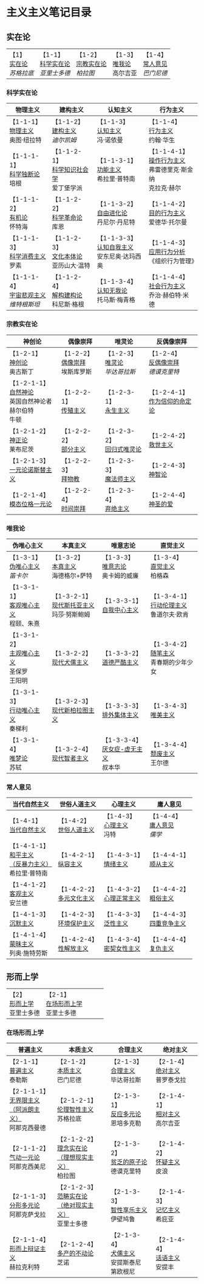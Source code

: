 # 主义主义笔记目录

## 实在论

|                                               |                                                         |                                                     |                                                 |                                                     |
| --------------------------------------------- | ------------------------------------------------------- | --------------------------------------------------- | ----------------------------------------------- | --------------------------------------------------- |
| 【1】<br />[实在论](./1/1.md)<br />*苏格拉底* | 【1-1】<br />[科学实在论](./1/1-1.md)<br />*亚里士多德* | 【1-2】<br />[宗教实在论](./1/1-2.md)<br />*柏拉图* | 【1-3】<br />[唯我论](./1/1-3.md)<br />高尔吉亚 | 【1-4】<br />[常人意见](./1/1-4.md)<br />*巴门尼德* |

### 科学实在论

| 物理主义                                                     | 建构主义                                                     | 认知主义                                                     | 行为主义                                                     |
| ------------------------------------------------------------ | ------------------------------------------------------------ | ------------------------------------------------------------ | ------------------------------------------------------------ |
| 【1-1-1】<br />[物理主义](./1/1-1/1-1-1.md)<br />奥图·纽拉特 | 【1-1-2】<br />[建构主义](./1/1-1/1-1-2.md)<br />*迪尔凯姆*  | 【1-1-3】<br />[认知主义](./1/1-1/1-1-3.md)<br />冯·诺依曼   | 【1-1-4】<br />[行为主义](./1/1-1/1-1-4.md)<br />约翰·华生 |
| 【1-1-1-1】<br />[科学独断论](./1/1-1/1-1-1-1.md)<br />培根  | 【1-1-2-1】<br />[科学知识社会学](./1/1-1/1-1-2-1.md)<br />爱丁堡学派 | 【1-1-3-1】<br />[功能主义](./1/1-1/1-1-3-1.md)<br />希拉里·普特南  | 【1-1-4-1】<br />[操作行为主义](./1/1-1/1-1-4-1.md)<br />弗雷德里克·斯金纳<br />克拉克·赫尔  |
| 【1-1-1-2】<br />[有机论](./1/1-1/1-1-1-2.md)<br />怀特海    | 【1-1-2-2】<br />[科学革命论](./1/1-1/1-1-2-2.md)<br />库恩  | 【1-1-3-2】<br />[自由进化论](./1/1-1/1-1-3-2.md)<br />丹尼尔·丹尼特    | 【1-1-4-2】<br />[目的行为主义](./1/1-1/1-1-4-2.md)<br />爱德华·托尔曼    |
| 【1-1-1-3】<br />[科学消费主义](./1/1-1/1-1-1-3.md)<br />罗素 | 【1-1-2-3】<br />[文化本体论](./1/1-1/1-1-2-3.md)<br />亚历山大·温特 | 【1-1-3-3】<br />[认知自我主义](./1/1-1/1-1-3-3.md)<br />安东尼奥·达玛西奥 | 【1-1-4-3】<br />[应用行为分析](./1/1-1/1-1-4-3.md)<br />《组织行为管理》 |
| 【1-1-1-4】<br />[宇宙悲观主义](./1/1-1/1-1-1-4.md)<br />*维特根斯坦* | 【1-1-2-4】<br />[解构建构论](./1/1-1/1-1-2-4.md)<br />科尼斯·格根 | 【1-1-3-4】<br />[认知无我论](./1/1-1/1-1-3-4.md)<br />托马斯·梅青格    | 【1-1-4-4】<br />[社会行为主义](./1/1-1/1-1-4-4.md)<br />乔治·赫伯特·米德    |

### 宗教实在论

| 神创论                                                       | 偶像崇拜                                                     | 唯灵论                                                       | 反偶像崇拜                                                   |
| ------------------------------------------------------------ | ------------------------------------------------------------ | ------------------------------------------------------------ | ------------------------------------------------------------ |
| 【1-2-1】<br />[神创论](./1/1-2/1-2-1.md)<br />奥古斯丁 | 【1-2-2】<br />[偶像崇拜](./1/1-2/1-2-2.md)<br />埃斯库罗斯  | 【1-2-3】<br />[唯灵论](./1/1-2/1-2-3.md)<br />*毕达哥拉斯*   | 【1-2-4】<br />[反偶像崇拜](./1/1-2/1-2-4.md)<br />*德谟克里特*   |
| 【1-2-1-1】<br />[自然神论](./1/1-2/1-2-1-1.md)<br />英国自然神论者<br />赫尔伯特<br />牛顿  | 【1-2-2-1】<br />[传殖主义](./1/1-2/1-2-2-1.md)<br /> | 【1-2-3-1】<br />[永生主义](./1/1-2/1-2-3-1.md)<br /> | 【1-2-4-1】<br />[作为信仰的命定论](./1/1-2/1-2-4-1.md)<br /> |
| 【1-2-1-2】<br />[神正论](./1/1-2/1-2-1-2.md)<br />莱布尼茨    | 【1-2-2-2】<br />[部分主义](./1/1-2/1-2-2-2.md)<br />  | 【1-2-3-2】<br />[回归式唯灵论](./1/1-2/1-2-3-2.md)<br /> | 【1-2-4-2】<br />[救世主义](./1/1-2/1-2-4-2.md)<br /> |
| 【1-2-1-3】<br />[一元论诺斯替主义](./1/1-2/1-2-1-3.md)<br /> | 【1-2-2-3】<br />[拜物教](./1/1-2/1-2-2-3.md)<br /> | 【1-2-3-3】<br />[魔法师主义](./1/1-2/1-2-3-3.md)<br /> | 【1-2-4-3】<br />[神智论](./1/1-2/1-2-4-3.md)<br /> |
| 【1-2-1-4】<br />[模态位格一元论](./1/1-2/1-2-1-4.md)<br /> | 【1-2-2-4】<br />[时间崇拜](./1/1-2/1-2-2-4.md)<br /> | 【1-2-3-4】<br />[弃绝主义](./1/1-2/1-2-3-4.md)<br /> | 【1-2-4-4】<br />[神圣的爱](./1/1-2/1-2-4-4.md)<br /> |

### 唯我论

| 伪唯心主义                                                   | 本真主义                                                     | 唯意志论                                                     | 直觉主义                                                     |
| ------------------------------------------------------------ | ------------------------------------------------------------ | ------------------------------------------------------------ | ------------------------------------------------------------ |
| 【1-3-1】<br />[伪唯心主义](./1/1-3/1-3-1.md)<br />*笛卡尔*  | 【1-3-2】<br />[本真主义](./1/1-3/1-3-2.md)<br />海德格尔+萨特 | 【1-3-3】<br />[唯意志论](./1/1-3/1-3-3.md)<br />奥卡姆的威廉 | 【1-3-4】<br />[直觉主义](./1/1-3/1-3-4.md)<br />柏格森      |
| 【1-3-1-1】<br />[客观唯心主义](./1/1-3/1-3-1-1.md)<br />程颐、朱熹 | 【1-3-2-1】<br />[现代斯托亚主义](./1/1-3/1-3-2-1.md)<br />玛莎·努斯鲍姆 | 【1-3-3-1】<br />[自我中心主义](./1/1-3/1-3-3-1.md)<br />    | 【1-3-4-1】<br />[行动伦理主义](./1/1-3/1-3-4-1.md)<br />鲁道尔夫·欧肯 |
| 【1-3-1-2】<br />[主观唯心主义](./1/1-3/1-3-1-2.md)<br />圣保罗<br />王阳明 | 【1-3-2-2】<br />[现代犬儒主义](./1/1-3/1-3-2-2.md)<br />    | 【1-3-3-2】<br />[道德严酷主义](./1/1-3/1-3-3-2.md)<br />    | 【1-3-4-2】<br />[随笔主义](./1/1-3/1-3-4-2.md)<br />青春期的少年少女 |
| 【1-3-1-3】<br />[行动唯心主义](./1/1-3/1-3-1-3.md)<br />秦梯利 | 【1-3-2-3】<br />[现代新柏拉图主义](./1/1-3/1-3-2-3.md)<br /> | 【1-3-3-3】<br />[排外集体主义](./1/1-3/1-3-3-3.md)<br />    | 【1-3-4-3】<br />[唯美主义](./1/1-3/1-3-4-3_1-3-4-4.md)<br />        |
| 【1-3-1-4】<br />[唯梦论](./1/1-3/1-3-1-4.md)<br />苏轼      | 【1-3-2-4】<br />[现代智者主义](./1/1-3/1-3-2-4.md)<br />    | 【1-3-3-4】<br />[厌女症-虚无主义](./1/1-3/1-3-3-4.md)<br />叔本华 | 【1-3-4-4】<br />[颓废主义](./1/1-3/1-3-4-3_1-3-4-4.md)<br />王尔德  |

### 常人意见

| 当代自然主义                                                 | 世俗人道主义                                              | 心理主义                                                    | 庸人意见                                                  |
| ------------------------------------------------------------ | --------------------------------------------------------- | ----------------------------------------------------------- | --------------------------------------------------------- |
| 【1-4-1】<br />[当代自然主义](./1/1-4/1-4-1.md)<br />        | 【1-4-2】<br />[世俗人道主义](./1/1-4/1-4-2.md)<br />     | 【1-4-3】<br />[心理主义](./1/1-4/1-4-3.md)<br />冯特 | 【1-4-4】<br />[庸人意见](./1/1-4/1-4-4.md)<br />*儒学*   |
| 【1-4-1-1】<br />[和平主义<br />（反暴力主义）](./1/1-4/1-4-1-1.md)<br />希拉里·普特南 | 【1-4-2-1】<br />[纵容主义](./1/1-4/1-4-2-1.md)<br />     | 【1-4-3-1】<br />[情绪主义](./1/1-4/1-4-3-1.md)<br />       | 【1-4-4-1】<br />[顺从主义](./1/1-4/1-4-4-1.md)<br />     |
| 【1-4-1-2】<br />[客观主义](./1/1-4/1-4-1-2.md)<br />安兰德  | 【1-4-2-2】<br />[多元文化主义](./1/1-4/1-4-2-2.md)<br /> | 【1-4-3-2】<br />[心理正常主义](./1/1-4/1-4-3-2.md)<br />   | 【1-4-4-2】<br />[粗俗主义](./1/1-4/1-4-4-2.md)<br />     |
| 【1-4-1-3】<br />[沉默主义](./1/1-4/1-4-1-3.md)<br />        | 【1-4-2-3】<br />[环境保护主义](./1/1-4/1-4-2-3.md)<br /> | 【1-4-3-3】<br />[泛性主义](./1/1-4/1-4-3-3.md)<br />       | 【1-4-4-3】<br />[四重竞争主义](./1/1-4/1-4-4-3.md)<br /> |
| 【1-4-1-4】<br />[蒙昧主义](./1/1-4/1-4-1-4.md)<br />列奥·施特劳斯 | 【1-4-2-4】<br />[性解放主义](./1/1-4/1-4-2-4.md)<br />   | 【1-4-3-4】<br />[密契女性主义](./1/1-4/1-4-3-4.md)<br />   | 【1-4-4-4】<br />[复仇主义](./1/1-4/1-4-4-4.md)<br />     |

## 形而上学

|                                                 |                                                         |      |      |      |
| ----------------------------------------------- | ------------------------------------------------------- | ---- | ---- | ---- |
| 【2】<br />[形而上学](./2/2.md)<br />亚里士多德 | 【2-1】<br />[在场形而上学](./2/2-1.md)<br />亚里士多德 |      |      |      |

### 在场形而上学

| 普遍主义                                                     | 本质主义                                                     | 合理主义                                                     | 绝对主义                                                     |
| ------------------------------------------------------------ | ------------------------------------------------------------ | ------------------------------------------------------------ | ------------------------------------------------------------ |
| 【2-1-1】<br />[普遍主义](./2/2-1/2-1-1.md)<br />泰勒斯      | 【2-1-2】<br />[本质主义](./2/2-1/2-1-2.md)<br />巴门尼德    | 【2-1-3】<br />[合理主义](./2/2-1/2-1-3.md)<br />毕达哥拉斯  | 【2-1-4】<br />[绝对主义](./2/2-1/2-1-4.md)<br />普罗泰戈拉  |
| 【2-1-1-1】<br />[无界限主义<br />（阿派朗主义）](./2/2-1/2-1-1-1.md)<br />阿那克西曼德 | 【2-1-2-1】<br />[伦理智性主义](./2/2-1/2-1-2-1.md)<br />苏格拉底 | 【2-1-3-1】<br />[反应多元论](./2/2-1/2-1-3-1.md)<br />恩培多克勒 | 【2-1-4-1】<br />[相对主义](./2/2-1/2-1-4-1.md)<br />高尔吉亚 |
| 【2-1-1-2】<br />[气动一元论](./2/2-1/2-1-1-2.md)<br />阿那克西美尼 | 【2-1-2-2】<br />[理念实在论<br />（理想现实主义）](./2/2-1/2-1-2-2.md)<br />柏拉图 | 【2-1-3-2】<br />[贫乏的原子论](./2/2-1/2-1-3-2.md)<br />德谟克里特 | 【2-1-4-2】<br />[怀疑主义](./2/2-1/2-1-4-2.md)<br />皮浪    |
| 【2-1-1-3】<br />[分形多元论](./2/2-1/2-1-1-3.md)<br />阿那克萨戈拉 | 【2-1-2-3】<br />[范畴实在论<br />（绝对现实主义）](./2/2-1/2-1-2-3.md)<br />亚里士多德 | 【2-1-3-3】<br />[智性享乐主义](./2/2-1/2-1-3-3.md)<br />伊壁鸠鲁 | 【2-1-4-3】<br />[记忆主义](./2/2-1/2-1-4-3.md)<br />希庇亚  |
| 【2-1-1-4】<br />[形而上辩证主义](./2/2-1/2-1-1-4.md)<br />赫拉克利特 | 【2-1-2-4】<br />[多产的不动论](./2/2-1/2-1-2-4.md)<br />芝诺 | 【2-1-3-4】<br />[犬儒主义](./2/2-1/2-1-3-4.md)<br />安提斯泰尼<br />第欧根尼 | 【2-1-4-4】<br />[话语主义](./2/2-1/2-1-4-4.md)<br />安提丰  |

